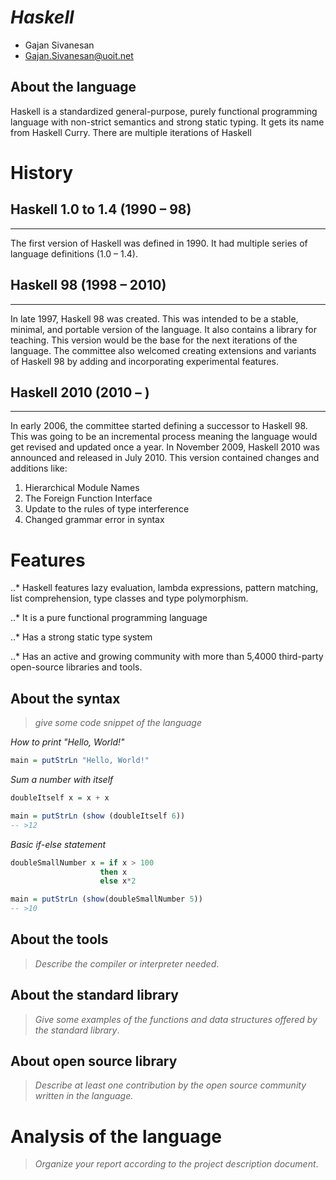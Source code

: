 # _Haskell_

- Gajan Sivanesan
- Gajan.Sivanesan@uoit.net

## About the language

Haskell is a standardized general-purpose, purely functional programming language with non-strict semantics and strong static typing. It gets its name from Haskell Curry. There are multiple iterations of Haskell  

# History

## Haskell 1.0 to 1.4 (1990 – 98)
------------------------------

   The first version of Haskell was defined in 1990. It had multiple series of language definitions (1.0 – 1.4). 
		
## Haskell 98 (1998 – 2010)
------------------------

   In late 1997, Haskell 98 was created. This was intended to be a stable, minimal, and portable version of the language. It also contains a library for teaching. This version would be the base for the next iterations of the language. The committee also welcomed creating extensions and variants of Haskell 98 by adding and incorporating experimental features. 
		
## Haskell 2010 (2010 – )
----------------------

   In early 2006, the committee started defining a successor to Haskell 98. This was going to be an incremental process meaning the language would get revised and updated once a year. In November 2009, Haskell 2010 was announced and released in July 2010. This version contained changes and additions like:
		
1.	Hierarchical Module Names 
2.	The Foreign Function Interface 
3.	Update to the rules of type interference 
4.	Changed grammar error in syntax

# Features

..* Haskell features lazy evaluation, lambda expressions, pattern matching, list comprehension, type classes and type polymorphism.

..* It is a pure functional programming language

..* Has a strong static type system

..* Has an active and growing community with more than 5,4000 third-party open-source libraries and tools. 



## About the syntax

> _give some code snippet of the language_

*How to print "Hello, World!"*

```haskell
main = putStrLn "Hello, World!"
```
*Sum a number with itself*

```haskell 
doubleItself x = x + x 

main = putStrLn (show (doubleItself 6))
-- >12
```
*Basic if-else statement*

```haskell
doubleSmallNumber x = if x > 100
                    then x
                    else x*2

main = putStrLn (show(doubleSmallNumber 5))
-- >10
```

## About the tools

> _Describe the compiler or interpreter needed_.

## About the standard library

> _Give some examples of the functions and data structures
> offered by the standard library_.

## About open source library

> _Describe at least one contribution by the open source
community written in the language._

# Analysis of the language

> _Organize your report according to the project description
document_.


